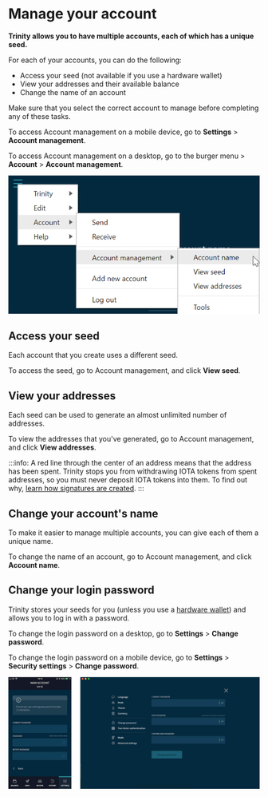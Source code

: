 # Manage your account

**Trinity allows you to have multiple accounts, each of which has a unique seed.**

For each of your accounts, you can do the following:

* Access your seed (not available if you use a hardware wallet)
* View your addresses and their available balance
* Change the name of an account

Make sure that you select the correct account to manage before completing any of these tasks.

To access Account management on a mobile device, go to **Settings** > **Account management**.

To access Account management on a desktop, go to the burger menu >  **Account** > **Account management**.

![Account management](../images/account-management-menu.png)

## Access your seed

Each account that you create uses a different seed.

To access the seed, go to Account management, and click **View seed**.

## View your addresses

Each seed can be used to generate an almost unlimited number of addresses.

To view the addresses that you've generated, go to Account management, and click **View addresses**.

:::info:
A red line through the center of an address means that the address has been spent. Trinity stops you from withdrawing IOTA tokens from spent addresses, so you must never deposit IOTA tokens into them. To find out why, [learn how signatures are created](root://iota-basics/0.1/concepts/addresses-and-signatures.md#address-reuse).
::: 

## Change your account's name

To make it easier to manage multiple accounts, you can give each of them a unique name.

To change the name of an account, go to Account management, and click **Account name**.

## Change your login password

Trinity stores your seeds for you (unless you use a [hardware wallet](../concepts/hardware-wallet.md)) and allows you to log in with a password.

To change the login password on a desktop, go to **Settings** > **Change password**.

To change the login password on a mobile device, go to **Settings** > **Security settings** > **Change password**.

![Change password](../images/settings-password.jpg)
